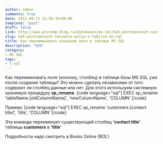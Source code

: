 ```yaml
---
author: admin
comments: true
date: 2012-09-13 12:59:34+00:00
template: "post"
draft: false
link: http://www.procomp-blog.ru/databases/ms-sql/kak-pereimenovat-nazvanie-polya-v-tablice-ms-sql/
slug: kak-pereimenovat-nazvanie-polya-v-tablice-ms-sql
title: Как переименовать название поля в таблице MS SQL
description: "629"
category:
- MS SQL
tags:
- t-sql
---
```


Как переименовать поле (колонку, столбец) в таблице базы MS SQL уже после создания таблицы? 
Это можно сделать независимо от того содержит ли столбец данные или нет. Для этого используем системную хранимую процедуру **sp_rename**.
[code language="sql"]
EXEC sp_rename 'tableName.[oldColumnName]', 'newColumnName', 'COLUMN'
[/code]

Пример:
[code language="sql"]
EXEC sp_rename 'customers.[contact title]', 'title', 'COLUMN'
[/code]

Эта команда переименует существующий столбец **'contact title'** таблицы **customers** в **'title'**

Подробности надо смотреть в Books Online (BOL)
